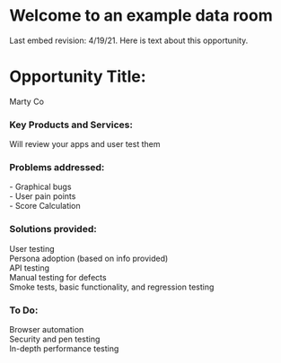 # Welcome to an example data room
<head>
<script>
  window.CROWDSMART_TOKEN_USER = {
    token: '0507_sync'
  }
</script>
<script>
    window.CROWDSMART_EMBED_CONFIG = {
      crowdSmartConfig: {
        font: {
          href: 'https://fonts.googleapis.com/css2?family=Lobster:wght@300;400;700&display=swap',
          family: '"Lobster", sans-serif'
        }
      }
    }
</script>
</head>
<html>
<body>
<p>
Last embed revision: 4/19/21. Here is text about this opportunity.</p>

<h1>Opportunity Title:</h1>
<p>Marty Co</p>

<h3>Key Products and Services:</h3>
<p>Will review your apps and user test them</p>

<h3>Problems addressed:</h3>
<p>
- Graphical bugs <br>
- User pain points <br>
- Score Calculation <br>
</p>

<h3>Solutions provided:</h3>
<p>
User testing <br>
Persona adoption (based on info provided) <br>
API testing <br>
Manual testing for defects <br>
Smoke tests, basic functionality, and regression testing <br>
</p>

<h3>To Do:</h3>
<p>Browser automation <br>
Security and pen testing <br>
In-depth performance testing <br>
  </p>



  <link href="https://www.crowdsmartstage.ai/css/embedStyle.css" rel="stylesheet" type="text/css">
 <script
     src="https://www.crowdsmartstage.ai/js/embedScript.js"
     id="crowdsmart-embed-script"
     data-embed-url="https://www.crowdsmartstage.ai/embed/evaluation/0224/b6da253c-971a-11eb-a741-0ad589fedacf/c7c94cba-971a-11eb-904d-0ad589fedacf">
 </script>
